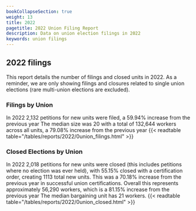 ```yaml
---
bookCollapseSection: true
weight: 13
title: 2022
pagetitle: 2022 Union Filing Report
description: Data on union election filings in 2022
keywords: union filings
---
```


## 2022 filings

This report details the number of filings and closed units in 2022. As a reminder, we are only showing filings and closures related to single union elections (rare multi-union elections are excluded).

### Filings by Union
In 2022 2,132 petitions for new units were filed, a 59.94% increase from the previous year The median size was 20 with a total of 132,644 workers across all units, a 79.08% increase from the previous year
{{< readtable table="/tables/reports/2022/0union_filings.html" >}}

### Closed Elections by Union
In 2022 2,018 petitions for new units were closed (this includes petitions where no election was ever held), with 55.15% closed with a certification order, creating 1113 total new units. This was a 70.18% increase from the previous year in successful union certifications. Overall this represents approximately 56,290 workers, which is a 81.15% increase from the previous year The median bargaining unit has 21 workers.
{{< readtable table="/tables/reports/2022/0union_closed.html" >}}
